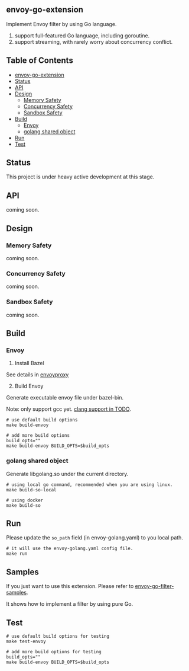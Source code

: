 ## envoy-go-extension

Implement Envoy filter by using Go language.

1. support full-featured Go language, including goroutine.
2. support streaming, with rarely worry about concurrency conflict.

## Table of Contents

<!--ts-->
   * [envoy-go-extension](#envoy-go-extension)
   * [Status](#status)
   * [API](#api)
   * [Design](#design)
      * [Memory Safety](#memory-safety)
      * [Concurrency Safety](#concurrency-safety)
      * [Sandbox Safety](#sandbox-safety)
   * [Build](#build)
      * [Envoy](#envoy)
      * [golang shared object](#golang-shared-object)
   * [Run](#run)
   * [Test](#test)
<!--te-->

## Status

This project is under heavy active development at this stage.

## API

coming soon.

## Design

### Memory Safety

coming soon.

### Concurrency Safety

coming soon.

### Sandbox Safety

coming soon.

## Build

### Envoy

1. Install Bazel

See details in [envoyproxy](https://github.com/envoyproxy/envoy/blob/main/bazel/README.md)

2. Build Envoy

Generate executable envoy file under bazel-bin.

Note: only support gcc yet. [clang support in TODO](https://github.com/mosn/envoy-go-extension/issues/19).

```
# use default build options
make build-envoy

# add more build options
build_opts=""
make build-envoy BUILD_OPTS=$build_opts
```

### golang shared object

Generate libgolang.so under the current directory.

```
# using local go command, recommended when you are using linux.
make build-so-local

# using docker
make build-so
```

## Run

Please update the `so_path` field (in envoy-golang.yaml) to you local path.

```
# it will use the envoy-golang.yaml config file.
make run
```

## Samples

If you just want to use this extension. Please refer to [envoy-go-filter-samples](https://github.com/mosn/envoy-go-filter-samples).

It shows how to implement a filter by using pure Go.

## Test

```
# use default build options for testing
make test-envoy

# add more build options for testing
build_opts=""
make build-envoy BUILD_OPTS=$build_opts
```
